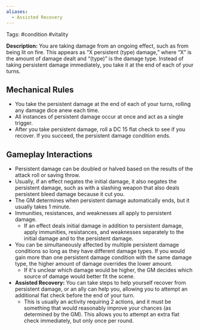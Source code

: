 ```yaml
---
aliases:
  - Assisted Recovery
---
```

Tags: #condition #vitality 

 **Description:** You are taking damage from an ongoing effect, such as from being lit on fire. This appears as “X persistent (type) damage,” where “X” is the amount of damage dealt and “(type)” is the damage type. Instead of taking persistent damage immediately, you take it at the end of each of your turns.
 
## Mechanical Rules

- You take the persistent damage at the end of each of your turns, rolling any damage dice anew each time.  
- All instances of persistent damage occur at once and act as a single trigger.  
- After you take persistent damage, roll a DC 15 flat check to see if you recover. If you succeed, the persistent damage condition ends. 

## Gameplay Interactions

- Persistent damage can be doubled or halved based on the results of the attack roll or saving throw.
- Usually, if an effect negates the initial damage, it also negates the persistent damage, such as with a slashing weapon that also deals persistent bleed damage because it cut you. 
- The GM determines when persistent damage automatically ends, but it usually takes 1 minute.
- Immunities, resistances, and weaknesses all apply to persistent damage.
	- If an effect deals initial damage in addition to persistent damage, apply immunities, resistances, and weaknesses separately to the initial damage and to the persistent damage. 
- You can be simultaneously affected by multiple persistent damage conditions so long as they have different damage types. If you would gain more than one persistent damage condition with the same damage type, the higher amount of damage overrides the lower amount.
	- If it's unclear which damage would be higher, the GM decides which source of damage would better fit the scene. 
- **Assisted Recovery:** You can take steps to help yourself recover from persistent damage, or an ally can help you, allowing you to attempt an additional flat check before the end of your turn.
	- This is usually an activity requiring 2 actions, and it must be something that would reasonably improve your chances (as determined by the GM). This allows you to attempt an extra flat check immediately, but only once per round.  

  

